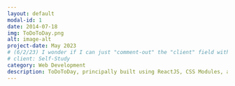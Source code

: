 ```yaml
---
layout: default
modal-id: 1
date: 2014-07-18
img: ToDoToDay.png
alt: image-alt
project-date: May 2023
# (6/2/23) I wonder if I can just "comment-out" the "client" field without consequence (...?):
# client: Self-Study
category: Web Development
description: ToDoToDay, principally built using ReactJS, CSS Modules, and JavaScript, is a variation on the classic "to-do list" interface that integrates the "Eisenhower Matrix" task management concept purportedly popularized by the World War II-era general and later United States President of the same name. <br /> <br /> The project allows users to better manage their daily responsibilities by individually entering tasks requiring completion, organizing each task into one of four categories correlated to task importance and urgency, and striking each task as/when completed simply by clicking that task.
---
```

